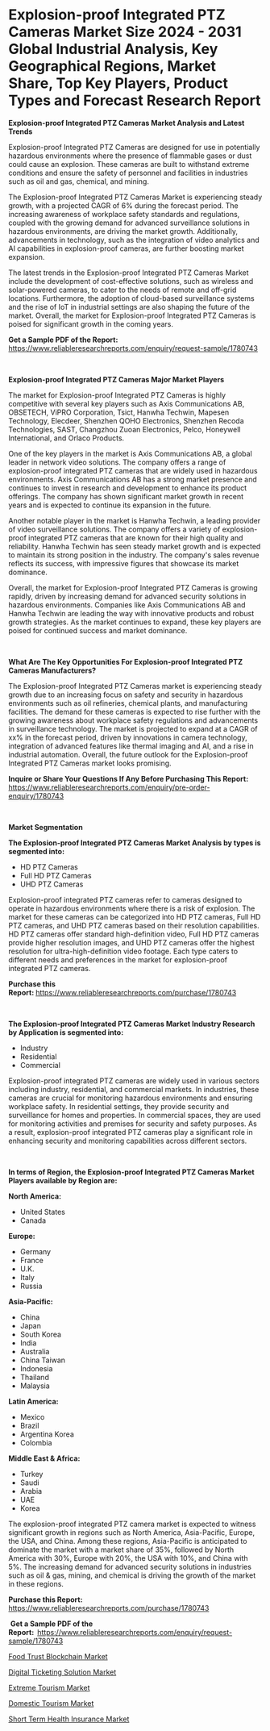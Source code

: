 <p><h1>Explosion-proof Integrated PTZ Cameras Market Size 2024 - 2031 Global Industrial Analysis, Key Geographical Regions, Market Share, Top Key Players, Product Types and Forecast Research Report</h1></p><p><strong>Explosion-proof Integrated PTZ Cameras Market Analysis and Latest Trends</strong></p>
<p><p>Explosion-proof Integrated PTZ Cameras are designed for use in potentially hazardous environments where the presence of flammable gases or dust could cause an explosion. These cameras are built to withstand extreme conditions and ensure the safety of personnel and facilities in industries such as oil and gas, chemical, and mining.</p><p>The Explosion-proof Integrated PTZ Cameras Market is experiencing steady growth, with a projected CAGR of 6% during the forecast period. The increasing awareness of workplace safety standards and regulations, coupled with the growing demand for advanced surveillance solutions in hazardous environments, are driving the market growth. Additionally, advancements in technology, such as the integration of video analytics and AI capabilities in explosion-proof cameras, are further boosting market expansion.</p><p>The latest trends in the Explosion-proof Integrated PTZ Cameras Market include the development of cost-effective solutions, such as wireless and solar-powered cameras, to cater to the needs of remote and off-grid locations. Furthermore, the adoption of cloud-based surveillance systems and the rise of IoT in industrial settings are also shaping the future of the market. Overall, the market for Explosion-proof Integrated PTZ Cameras is poised for significant growth in the coming years.</p></p>
<p><strong>Get a Sample PDF of the Report:&nbsp;</strong> <a href="https://www.reliableresearchreports.com/enquiry/request-sample/1780743">https://www.reliableresearchreports.com/enquiry/request-sample/1780743</a></p>
<p>&nbsp;</p>
<p><strong>Explosion-proof Integrated PTZ Cameras Major Market Players</strong></p>
<p><p>The market for Explosion-proof Integrated PTZ Cameras is highly competitive with several key players such as Axis Communications AB, OBSETECH, ViPRO Corporation, Tsict, Hanwha Techwin, Mapesen Technology, Elecdeer, Shenzhen QOHO Electronics, Shenzhen Recoda Technologies, SAST, Changzhou Zuoan Electronics, Pelco, Honeywell International, and Orlaco Products.</p><p>One of the key players in the market is Axis Communications AB, a global leader in network video solutions. The company offers a range of explosion-proof integrated PTZ cameras that are widely used in hazardous environments. Axis Communications AB has a strong market presence and continues to invest in research and development to enhance its product offerings. The company has shown significant market growth in recent years and is expected to continue its expansion in the future.</p><p>Another notable player in the market is Hanwha Techwin, a leading provider of video surveillance solutions. The company offers a variety of explosion-proof integrated PTZ cameras that are known for their high quality and reliability. Hanwha Techwin has seen steady market growth and is expected to maintain its strong position in the industry. The company's sales revenue reflects its success, with impressive figures that showcase its market dominance.</p><p>Overall, the market for Explosion-proof Integrated PTZ Cameras is growing rapidly, driven by increasing demand for advanced security solutions in hazardous environments. Companies like Axis Communications AB and Hanwha Techwin are leading the way with innovative products and robust growth strategies. As the market continues to expand, these key players are poised for continued success and market dominance.</p></p>
<p>&nbsp;</p>
<p><strong>What Are The Key Opportunities For Explosion-proof Integrated PTZ Cameras Manufacturers?</strong></p>
<p><p>The Explosion-proof Integrated PTZ Cameras market is experiencing steady growth due to an increasing focus on safety and security in hazardous environments such as oil refineries, chemical plants, and manufacturing facilities. The demand for these cameras is expected to rise further with the growing awareness about workplace safety regulations and advancements in surveillance technology. The market is projected to expand at a CAGR of xx% in the forecast period, driven by innovations in camera technology, integration of advanced features like thermal imaging and AI, and a rise in industrial automation. Overall, the future outlook for the Explosion-proof Integrated PTZ Cameras market looks promising.</p></p>
<p><strong>Inquire or Share Your Questions If Any Before Purchasing This Report:</strong> <a href="https://www.reliableresearchreports.com/enquiry/pre-order-enquiry/1780743">https://www.reliableresearchreports.com/enquiry/pre-order-enquiry/1780743</a></p>
<p>&nbsp;</p>
<p><strong>Market Segmentation</strong></p>
<p><strong>The Explosion-proof Integrated PTZ Cameras Market Analysis by types is segmented into:</strong></p>
<p><ul><li>HD PTZ Cameras</li><li>Full HD PTZ Cameras</li><li>UHD PTZ Cameras</li></ul></p>
<p><p>Explosion-proof integrated PTZ cameras refer to cameras designed to operate in hazardous environments where there is a risk of explosion. The market for these cameras can be categorized into HD PTZ cameras, Full HD PTZ cameras, and UHD PTZ cameras based on their resolution capabilities. HD PTZ cameras offer standard high-definition video, Full HD PTZ cameras provide higher resolution images, and UHD PTZ cameras offer the highest resolution for ultra-high-definition video footage. Each type caters to different needs and preferences in the market for explosion-proof integrated PTZ cameras.</p></p>
<p><strong>Purchase this Report:&nbsp;</strong><a href="https://www.reliableresearchreports.com/purchase/1780743">https://www.reliableresearchreports.com/purchase/1780743</a></p>
<p>&nbsp;</p>
<p><strong>The Explosion-proof Integrated PTZ Cameras Market Industry Research by Application is segmented into:</strong></p>
<p><ul><li>Industry</li><li>Residential</li><li>Commercial</li></ul></p>
<p><p>Explosion-proof integrated PTZ cameras are widely used in various sectors including industry, residential, and commercial markets. In industries, these cameras are crucial for monitoring hazardous environments and ensuring workplace safety. In residential settings, they provide security and surveillance for homes and properties. In commercial spaces, they are used for monitoring activities and premises for security and safety purposes. As a result, explosion-proof integrated PTZ cameras play a significant role in enhancing security and monitoring capabilities across different sectors.</p></p>
<p>&nbsp;</p>
<p><strong>In terms of Region, the Explosion-proof Integrated PTZ Cameras Market Players available by Region are:</strong></p>
<p>
    <p> <strong> North America: </strong>
        <ul>
            <li>United States</li>
            <li>Canada</li>
        </ul>
        </p> 
    <p> <strong> Europe: </strong>
        <ul>
            <li>Germany</li>
            <li>France</li>
            <li>U.K.</li>
            <li>Italy</li>
            <li>Russia</li>
        </ul>
        </p> 
    <p> <strong> Asia-Pacific: </strong>
        <ul>
            <li>China</li>
            <li>Japan</li>
            <li>South Korea</li>
            <li>India</li>
            <li>Australia</li>
            <li>China Taiwan</li>
            <li>Indonesia</li>
            <li>Thailand</li>
            <li>Malaysia</li>
        </ul>
        </p> 
    <p> <strong> Latin America: </strong>
        <ul>
            <li>Mexico</li>
            <li>Brazil</li>
            <li>Argentina Korea</li>
            <li>Colombia</li>
        </ul>
        </p> 
    <p> <strong> Middle East & Africa: </strong>
        <ul>
            <li>Turkey</li>
            <li>Saudi</li>
            <li>Arabia</li>
            <li>UAE</li>
            <li>Korea</li>
        </ul>
    </p>
    </p>
<p><p>The explosion-proof integrated PTZ camera market is expected to witness significant growth in regions such as North America, Asia-Pacific, Europe, the USA, and China. Among these regions, Asia-Pacific is anticipated to dominate the market with a market share of 35%, followed by North America with 30%, Europe with 20%, the USA with 10%, and China with 5%. The increasing demand for advanced security solutions in industries such as oil & gas, mining, and chemical is driving the growth of the market in these regions.</p></p>
<p><strong>Purchase this Report: </strong><a href="https://www.reliableresearchreports.com/purchase/1780743">https://www.reliableresearchreports.com/purchase/1780743</a></p>
<p>&nbsp;<strong>Get a Sample PDF of the Report:&nbsp;&nbsp;</strong><a href="https://www.reliableresearchreports.com/enquiry/request-sample/1780743">https://www.reliableresearchreports.com/enquiry/request-sample/1780743</a></p>
<p><strong></strong></p>
<p><p><a href="https://medium.com/@kennethjensen27/food-trust-blockchain-market-the-key-to-successful-business-strategy-forecast-till-2031-18af8997dff9">Food Trust Blockchain Market</a></p><p><a href="https://medium.com/@kennethjensen27/digital-ticketing-solution-market-analysis-and-sze-forecasted-for-period-from-2024-to-2031-193a367161d1">Digital Ticketing Solution Market</a></p><p><a href="https://medium.com/@lacyquitzon/extreme-tourism-market-size-market-outlook-and-market-forecast-2024-to-2031-be82b2ae0291">Extreme Tourism Market</a></p><p><a href="https://medium.com/@lacyquitzon/domestic-tourism-market-research-report-its-history-and-forecast-2024-to-2031-1b25906556cb">Domestic Tourism Market</a></p><p><a href="https://medium.com/@damionrunte/short-term-health-insurance-market-insight-market-trends-growth-forecasted-from-2024-to-2031-1eb8e64173f9">Short Term Health Insurance Market</a></p></p>